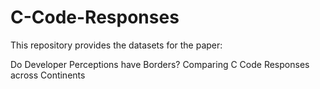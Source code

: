 # C-Code-Responses

This repository provides the datasets for the paper:

Do Developer Perceptions have Borders? Comparing C Code Responses across Continents
